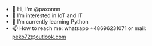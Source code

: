 - 👋 Hi, I’m @paxonnn
- 👀 I’m interested in IoT and IT
- 🌱 I’m currently learning Python
- 📫 How to reach me: whatsapp +48696231071 or mail: peko72@outlook.com

<!---
paxonnn/paxonnn is a ✨ special ✨ repository because its `README.md` (this file) appears on your GitHub profile.
You can click the Preview link to take a look at your changes.
--->
